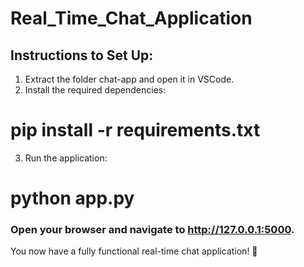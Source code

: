 # Real_Time_Chat_Application

## Instructions to Set Up:
1) Extract the folder chat-app and open it in VSCode.
2) Install the required dependencies:

# pip install -r requirements.txt

3) Run the application:

# python app.py

### Open your browser and navigate to http://127.0.0.1:5000.
You now have a fully functional real-time chat application! 🎉
